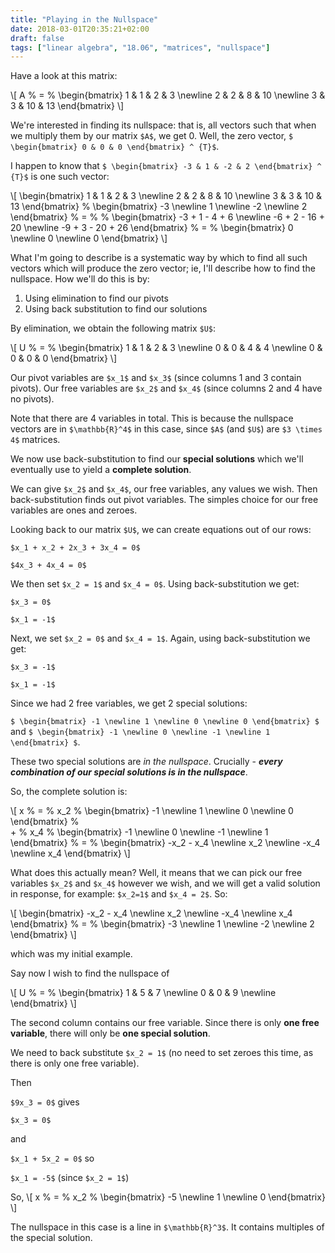 ```yaml
---
title: "Playing in the Nullspace"
date: 2018-03-01T20:35:21+02:00
draft: false
tags: ["linear algebra", "18.06", "matrices", "nullspace"]
---
```


Have a look at this matrix:

\\[ 
A
%
&#61;
%
 \begin{bmatrix}
  1 & 1 & 2 & 3 \newline
  2 & 2 & 8 & 10 \newline
  3 & 3 & 10 & 13
 \end{bmatrix} 
\\]

We're interested in finding its nullspace: that is, all vectors such that when we multiply them by our matrix `$A$`, we get 0. Well, the zero vector, `$ \begin{bmatrix} 0 & 0 & 0 \end{bmatrix} ^ {T}$`.

I happen to know that `$ \begin{bmatrix} -3 & 1 & -2 & 2 \end{bmatrix} ^ {T}$` is one such vector:

\\[
\begin{bmatrix}
  1 & 1 & 2 & 3 \newline
  2 & 2 & 8 & 10 \newline
  3 & 3 & 10 & 13
 \end{bmatrix}
%
\begin{bmatrix}
 -3 \newline
 1 \newline
 -2 \newline
 2
\end{bmatrix}
%
&#61;
%
%
\begin{bmatrix}
 -3 + 1 - 4 + 6 \newline
 -6 + 2 - 16 + 20 \newline
 -9 + 3 - 20 + 26
\end{bmatrix}
%
&#61;
%
\begin{bmatrix}
 0 \newline
 0 \newline
 0
\end{bmatrix}
\\]

What I'm going to describe is a systematic way by which to find all such vectors which will produce the zero vector; ie, I'll describe how to find the nullspace.
How we'll do this is by:

1. Using elimination to find our pivots
2. Using back substitution to find our solutions

By elimination, we obtain the following matrix `$U$`:

\\[ 
U
%
&#61;
%
 \begin{bmatrix}
  1 & 1 & 2 & 3 \newline
  0 & 0 & 4 & 4 \newline
  0 & 0 & 0 & 0
 \end{bmatrix} 
\\]

Our pivot variables are `$x_1$` and `$x_3$` (since columns 1 and 3 contain pivots). Our free variables are `$x_2$` and `$x_4$` (since columns 2 and 4 have no pivots).

Note that there are 4 variables in total. This is because the nullspace vectors are in `$\mathbb{R}^4$` in this case, since `$A$` (and `$U$`) are `$3 \times 4$` matrices. 

We now use back-substitution to find our __special solutions__ which we'll eventually use to yield a __complete solution__.

We can give `$x_2$` and `$x_4$`, our free variables, any values we wish. Then back-substitution finds out pivot variables. The simples choice for our free variables are ones and zeroes.

Looking back to our matrix `$U$`, we can create equations out of our rows:

`$x_1 + x_2 + 2x_3 + 3x_4 = 0$`

`$4x_3 + 4x_4 = 0$`

We then set `$x_2 = 1$` and `$x_4 = 0$`. Using back-substitution we get:

`$x_3 = 0$`

`$x_1 = -1$`

Next, we set `$x_2 = 0$` and `$x_4 = 1$`. Again, using back-substitution we get:

`$x_3 = -1$`

`$x_1 = -1$`

Since we had 2 free variables, we get 2 special solutions:

`$ \begin{bmatrix} -1 \newline 1 \newline 0 \newline 0 \end{bmatrix} $` and `$ \begin{bmatrix} -1 \newline 0 \newline -1 \newline 1 \end{bmatrix} $`.

These two special solutions are _in the nullspace_. Crucially - ___every combination of our special solutions is in the nullspace___. 

So, the complete solution is:

\\[ 
x
%
&#61;
%
 x_2
 %
\begin{bmatrix}
 -1 \newline
 1 \newline
 0 \newline
 0
\end{bmatrix}
%  
+
%
 x_4
 %
\begin{bmatrix}
 -1 \newline
 0 \newline
 -1 \newline
 1
\end{bmatrix}
%
&#61;
%
\begin{bmatrix}
 -x_2 - x_4 \newline
 x_2 \newline
 -x_4 \newline
 x_4
\end{bmatrix}
\\]

What does this actually mean? Well, it means that we can pick our free variables `$x_2$` and `$x_4$` however we wish, and we will get a valid solution in response, for example: `$x_2=1$` and `$x_4 = 2$`. So:

\\[
\begin{bmatrix}
 -x_2 - x_4 \newline
 x_2 \newline
 -x_4 \newline
 x_4
\end{bmatrix}
%
&#61;
%
\begin{bmatrix}
 -3 \newline
 1 \newline
 -2 \newline
 2
\end{bmatrix}
\\]

which was my initial example.

Say now I wish to find the nullspace of

\\[
U
%
&#61;
%
 \begin{bmatrix}
  1 & 5 & 7 \newline
  0 & 0 & 9 \newline
 \end{bmatrix} 
\\]

The second column contains our free variable. Since there is only __one free variable__, there will only be __one special solution__.

We need to back substitute `$x_2 = 1$` (no need to set zeroes this time, as there is only one free variable).

Then

`$9x_3 = 0$` gives

`$x_3 = 0$`

and 

`$x_1 + 5x_2 = 0$` so

`$x_1 = -5$` (since `$x_2 = 1$`)

So, 
\\[
x
%
&#61;
%
x_2
%
 \begin{bmatrix}
  -5 \newline
  1 \newline
  0
 \end{bmatrix} 
\\]

The nullspace in this case is a line in `$\mathbb{R}^3$`. It contains multiples of the special solution.